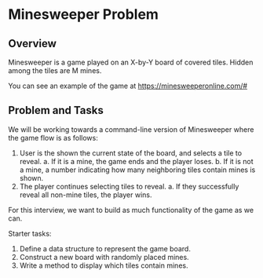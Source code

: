 # Minesweeper Problem

## Overview

Minesweeper is a game played on an X-by-Y board of covered tiles. Hidden among the tiles
are M mines. 

You can see an example of the game at https://minesweeperonline.com/#

## Problem and Tasks

We will be working towards a command-line version of Minesweeper where the game flow
is as follows:

1. User is the shown the current state of the board, and selects a tile to reveal.
    a. If it is a mine, the game ends and the player loses.
    b. If it is not a mine, a number indicating how many neighboring tiles contain mines is shown.
2. The player continues selecting tiles to reveal.
    a. If they successfully reveal all non-mine tiles, the player wins.

For this interview, we want to build as much functionality of the game as we can.

Starter tasks:
1. Define a data structure to represent the game board.
2. Construct a new board with randomly placed mines.
3. Write a method to display which tiles contain mines.
